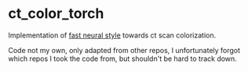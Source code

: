 # ct_color_torch

Implementation of [fast neural style](https://github.com/jcjohnson/fast-neural-style) towards ct scan colorization.

Code not my own, only adapted from other repos, I unfortunately forgot which repos I took the code from, but shouldn't be hard to track down.
